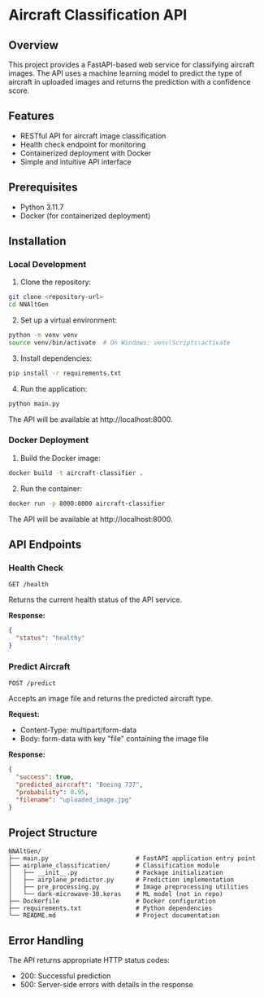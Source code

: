 # Aircraft Classification API

## Overview

This project provides a FastAPI-based web service for classifying aircraft images. The API uses a machine learning model to predict the type of aircraft in uploaded images and returns the prediction with a confidence score.

## Features

- RESTful API for aircraft image classification
- Health check endpoint for monitoring
- Containerized deployment with Docker
- Simple and intuitive API interface

## Prerequisites

- Python 3.11.7
- Docker (for containerized deployment)

## Installation

### Local Development

1. Clone the repository:
```bash
git clone <repository-url>
cd NNAltGen
```

2. Set up a virtual environment:
```bash
python -m venv venv
source venv/bin/activate  # On Windows: venv\Scripts\activate
```

3. Install dependencies:
```bash
pip install -r requirements.txt
```

4. Run the application:
```bash
python main.py
```

The API will be available at http://localhost:8000.

### Docker Deployment

1. Build the Docker image:
```bash
docker build -t aircraft-classifier .
```

2. Run the container:
```bash
docker run -p 8000:8000 aircraft-classifier
```

The API will be available at http://localhost:8000.

## API Endpoints

### Health Check

```
GET /health
```

Returns the current health status of the API service.

**Response:**
```json
{
  "status": "healthy"
}
```

### Predict Aircraft

```
POST /predict
```

Accepts an image file and returns the predicted aircraft type.

**Request:**
- Content-Type: multipart/form-data
- Body: form-data with key "file" containing the image file

**Response:**
```json
{
  "success": true,
  "predicted_aircraft": "Boeing 737",
  "probability": 0.95,
  "filename": "uploaded_image.jpg"
}
```

## Project Structure

```
NNAltGen/
├── main.py                        # FastAPI application entry point
├── airplane_classification/       # Classification module
│   ├── __init__.py                # Package initialization
│   ├── airplane_predictor.py      # Prediction implementation
│   ├── pre_processing.py          # Image preprocessing utilities
│   └── dark-microwave-30.keras    # ML model (not in repo)
├── Dockerfile                     # Docker configuration
├── requirements.txt               # Python dependencies
└── README.md                      # Project documentation
```

## Error Handling

The API returns appropriate HTTP status codes:
- 200: Successful prediction
- 500: Server-side errors with details in the response
